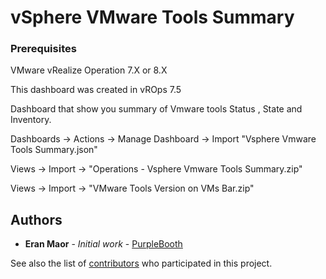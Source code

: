 # vSphere VMware Tools Summary

### Prerequisites

VMware vRealize Operation 7.X or 8.X

This dashboard was created in vROps 7.5
 
Dashboard that show you summary of Vmware tools Status , State and Inventory.

Dashboards -> Actions -> Manage Dashboard -> Import  "Vsphere Vmware Tools Summary.json"

Views -> Import -> "Operations - Vsphere Vmware Tools Summary.zip"

Views -> Import -> "VMware Tools Version on VMs Bar.zip"

## Authors

* **Eran Maor** - *Initial work* - [PurpleBooth](https://github.com/emaor23)

See also the list of [contributors](https://github.com/your/project/contributors) who participated in this project.
